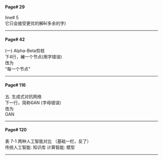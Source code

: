 #### Page# 29
line# 5   
它只会接受更优的解~~5~~(多余的字)   
  
___

#### Page# 42
(一) Alpha-Beta剪枝  
下4行，~~被~~一个节点(用字错误)   
改为     
"每一个节点"   
___

#### Page# 116
五. 生成式对抗网络  
下一行，简称~~C~~AN (字母错误)   
改为     
GAN   
___


#### Page# 120
表 7-1 两种人工智能对比 （基础一栏，反了）   
传统人工智能: 知识库
计算智能: 模型
   
___

